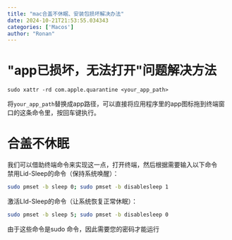 ```yaml
---
title: "mac合盖不休眠、安装包损坏解决办法"
date: 2024-10-21T21:53:55.034343
categories: ['Macos']
author: "Ronan"
---
```

# "app已损坏，无法打开"问题解决方法

```shell
sudo xattr -rd com.apple.quarantine <your_app_path>
```

将`your_app_path`替换成app路径，可以直接将应用程序里的app图标拖到终端窗口的这条命令里，按回车键执行。  

# 合盖不休眠
我们可以借助终端命令来实现这一点，打开终端，然后根据需要输入以下命令  
禁用Lid-Sleep的命令（保持系统唤醒）：

```bash
sudo pmset -b sleep 0; sudo pmset -b disablesleep 1
```

激活LId-Sleep的命令（让系统恢复正常休眠）：

```bash
sudo pmset -b sleep 5; sudo pmset -b disablesleep 0
```

由于这些命令是sudo 命令，因此需要您的密码才能运行